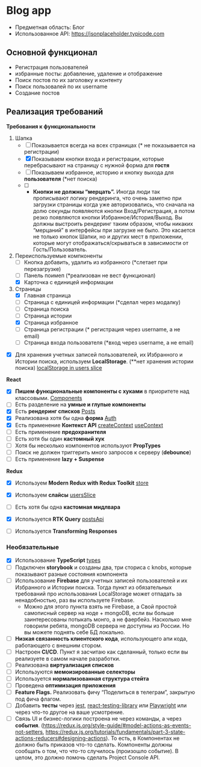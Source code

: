 <h1>Blog app</h1>

- Предметная область: Блог
- Использованное API: https://jsonplaceholder.typicode.com
<h2>Основной функционал</h2>

- Регистрация пользователей
- избранные посты: добавление, удаление и отображение
- Поиск постов по их заголовку и контенту
- Поиск пользовалей по их username
- Создание постов

<h2>Реализация требований</h2>

**Требования к функциональности**

  1. Шапка
     - [ ] Показывается всегда на всех страницах (* не показывается на регистрации)
      - [x] Показываем кнопки входа и регистрации, которые перебрасывают на страницу с нужной форма для **гостя**
      - [ ] Показываем избранное, историю и кнопку выхода для **пользователя**  (*нет поиска)
      - [ ] - **Кнопки не должны “мерцать”.** Иногда люди так прописывают логику рендеринга, что очень заметно при загрузки страницы когда уже авторизовались, что сначала на долю секунды появляются кнопки Вход/Регистрация, а потом резко появляются кнопки Избранное/История/Выход. Вы должны выстроить рендеринг таким образом, чтобы никаких “мерцаний” в интерфейсы при загрузке не было. Это касается не только кнопок Шапки, но и других мест в приложении, которые могут отображаться/скрываться в зависимости от Гость/Пользователь.
        
  3. Переиспользуемые компконенты
     - [ ] Кнопка добавить, удалить из избранного (*слетает при перезагрузке)
     - [ ] Панель поимеп (*реализован не вест функционал)
     - [x] Карточка с единицей информации

  4. Страницы
     - [x] Главная страница
     - [ ] Страница с единицей информации (*сделал через модалку)
     - [ ] Страница поиска
     - [ ] Страница истории
     - [x] Страница избранное
     - [ ] Страница регистрации (* регистрация через username, а не email)
     - [ ] Страница входа пользователя (*вход через username, а не email)

  - [x]  Для хранения учетных записей пользователей, их Избранного и Истории поиска, используем **LocalStorage**. (**нет хранения истории поиска) [localStorage in users slice](https://github.com/hitoryanka/blog-app/blob/main/src/features/users.ts)
  

**React**

- [x]  **Пишем функциональные компоненты c хуками** в приоритете над классовыми. [Components](https://github.com/hitoryanka/blog-app/tree/main/src/components)
- [ ]  Есть разделение на **умные и глупые компоненты**
- [x]  Есть **рендеринг списков** [Posts](https://github.com/hitoryanka/blog-app/blob/main/src/components/Posts/Posts.tsx)
- [x]  Реализована хотя бы одна **форма** [Auth](https://github.com/hitoryanka/blog-app/blob/main/src/components/Auth/signin/Signin.tsx)
- [x]  Есть применение **Контекст API** [createContext](https://github.com/hitoryanka/blog-app/blob/main/src/App.tsx) [useContext](https://github.com/hitoryanka/blog-app/blob/main/src/components/Header/Search/Search.tsx)
- [ ]  Есть применение **предохранителя**
- [ ]  Есть хотя бы один **кастомный хук**
- [ ]  Хотя бы несколько компонентов используют **PropTypes**
- [ ]  Поиск не должен триггерить много запросов к серверу (**debounce**)
- [ ]  Есть применение **lazy + Suspense**

**Redux**

- [x]  Используем **Modern Redux with Redux Toolkit** [store](https://github.com/hitoryanka/blog-app/blob/main/src/store.ts)
- [x]  Используем **слайсы** [usersSlice](https://github.com/hitoryanka/blog-app/blob/main/src/features/users.ts)
- [ ]  Есть хотя бы одна **кастомная мидлвара**
- [x]  Используется **RTK Query** [postsApi](https://github.com/hitoryanka/blog-app/blob/main/src/features/posts.ts)
- [ ]  Используется **Transforming Responses**



<h3>Необязательные</h3>

- [x]  Использование **TypeScript** [types](https://github.com/hitoryanka/blog-app/blob/main/src/utils/types.ts)
- [ ]  Подключен **storybook** и созданы два, три сториса с knobs, которые показывают разные состояния компонента
- [ ]  Использование **Firebase** для учетных записей пользователей и их Избранного и Истории поиска. Тогда пункт из обязательных требований про использования LocalStorage может отпадать за ненадобностью, раз вы используете Firebase.
    - Можно для этого пункта взять не Firebase, а Свой простой самописный сервер на ноде + mongoDB, если вы больше заинтересованы потыкать монго, а не фаербейз. Насколько мне говорили ребята, mongoDB сервера не доступны из России. Но вы можете поднять себе БД локально.
- [ ] **Низкая связанность клиентского кода**, использующего апи кода, работающего с внешним стором.
- [ ]  Настроен **CI/CD**. Пункт я засчитаю как сделанный, только если вы реализуете в самом начале разработки.
- [ ]  Реализована **виртуализация списков**
- [ ]  Используются **мемоизированные селекторы**
- [ ]  Используется **нормализованная структура стейта**
- [ ]  Проведена **оптимизация приложения**
- [ ]  **Feature Flags.** Реализовать фичу “Поделиться в телеграм”, закрытую под фича флагом.
- [ ]  Добавить **тесты** через [jest](https://jestjs.io/ru/), [react-testing-library](https://testing-library.com/docs/react-testing-library/intro/) или [Playwright](https://playwright.dev/) или через что-то другое на ваше усмотрение.
- [ ]  Связь UI и бизнес-логики построена не через команды, а через **события**. (https://redux.js.org/style-guide/#model-actions-as-events-not-setters, https://redux.js.org/tutorials/fundamentals/part-3-state-actions-reducers#designing-actions). То есть, в Компонентах не должно быть приказов что-то сделать. Компоненты должны сообщать о том, что что-то случилось (произошло событие). В целом, это должно помочь сделать Project Console API.
